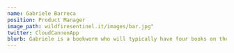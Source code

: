 ```yaml
---
name: Gabriele Barreca
position: Product Manager
image_path: wildfiresentinel.it/images/bar.jpg"
twitter: CloudCannonApp
blurb: Gabriele is a bookworm who will typically have four books on the go.
---
```

